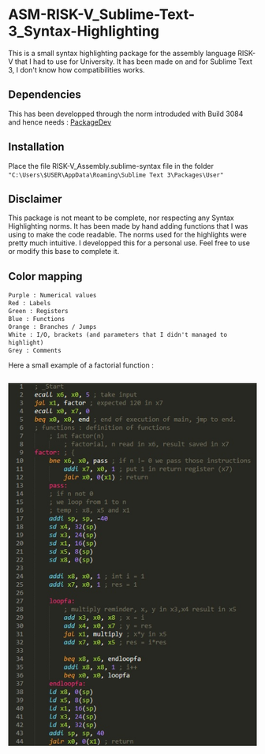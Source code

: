 # ASM-RISK-V_Sublime-Text-3_Syntax-Highlighting
This is a small syntax highlighting package for the assembly language RISK-V that I had to use for University.
It has been made on and for Sublime Text 3, I don't know how compatibilities works.

## Dependencies
This has been developped through the norm introduded with Build 3084 and hence needs : [PackageDev](https://github.com/SublimeText/PackageDev)

## Installation
Place the file RISK-V_Assembly.sublime-syntax file in the folder
`"C:\Users\$USER\AppData\Roaming\Sublime Text 3\Packages\User"`

## Disclaimer
This package is not meant to be complete, nor respecting any Syntax Highlighting norms. It has been made by hand adding functions that I was using to make the code readable. The norms used for the highlights were pretty much intuitive.
I developped this for a personal use. Feel free to use or modify this base to complete it.

## Color mapping
```
Purple : Numerical values
Red : Labels
Green : Registers
Blue : Functions
Orange : Branches / Jumps
White : I/O, brackets (and parameters that I didn't managed to highlight)
Grey : Comments
```
Here a small example of a factorial function :
```
```
![alt text](https://github.com/Neah-Ko/ASM-RISK-V_Sublime-Text-3_Syntax-Highlighting/blob/master/RISK-V_ex.jpg "RISK-V ASM Factorial")

